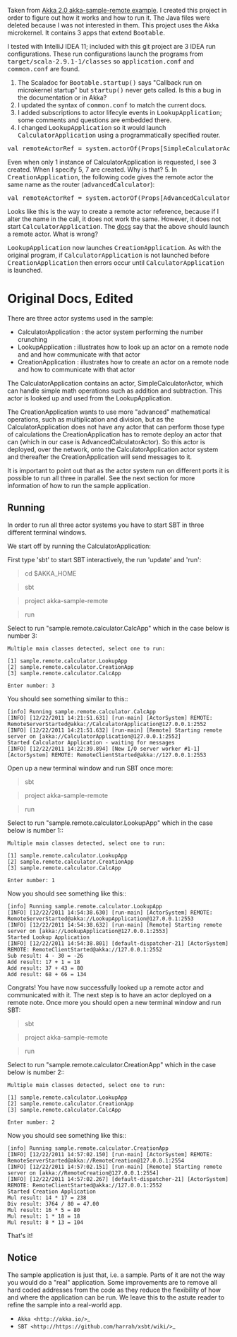 Taken from [Akka 2.0 akka-sample-remote example](https://github.com/akka/akka/tree/master/akka-samples/akka-sample-remote).
I created this project in order to figure out how it works and how to run it.
The Java files were deleted because I was not interested in them.
This project uses the Akka microkernel. It contains 3 apps that extend <tt>Bootable</tt>. 

I tested with IntelliJ IDEA 11; included with this git project are 3 IDEA run configurations.
These run configurations launch the programs from <tt>target/scala-2.9.1-1/classes</tt> so <tt>application.conf</tt> and <tt>common.conf</tt> are found.

1.  The Scaladoc for <tt>Bootable.startup()</tt> says "Callback run on microkernel startup" but <tt>startup()</tt> never gets called. Is this a bug in the documentation or in Akka?
2.  I updated the syntax of <tt>common.conf</tt> to match the current docs.
3.  I added subscriptions to actor lifecyle events in <tt>LookupApplication</tt>; some comments and questions are embedded there.
4.  I changed <tt>LookupApplication</tt> so it would launch <tt>CalculatorApplication</tt> using a programmatically specified router.
<pre>val remoteActorRef = system.actorOf(Props[SimpleCalculatorActor].withRouter(RoundRobinRouter(1)))</pre>
Even when only 1 instance of CalculatorApplication is requested, I see 3 created. When I specify 5, 7 are created. Why is that?
5.  In <tt>CreationApplication</tt>, the following code gives the remote actor the same name as the router (<tt>advancedCalculator</tt>):
<pre>val remoteActorRef = system.actorOf(Props[AdvancedCalculatorActor], "advancedCalculator")</pre>
Looks like this is the way to create a remote actor reference, because if I alter the name in the call, it does not work the same.
However, it does not start <tt>CalculatorApplication</tt>.
The [docs](http://doc.akka.io/docs/akka/2.0/scala/remoting.html#Creating_Actors_Remotely) say that the above should launch a remote actor. What is wrong?

<tt>LookupApplication</tt> now launches <tt>CreationApplication</tt>.
As with the original program, if <tt>CalculatorApplication</tt> is not launched before <tt>CreationApplication</tt> then errors occur until
<tt>CalculatorApplication</tt> is launched.


Original Docs, Edited
=====================

There are three actor systems used in the sample:

* CalculatorApplication : the actor system performing the number crunching
* LookupApplication     : illustrates how to look up an actor on a remote node and and how communicate with that actor
* CreationApplication   : illustrates how to create an actor on a remote node and how to communicate with that actor

The CalculatorApplication contains an actor, SimpleCalculatorActor, which can handle simple math operations such as
addition and subtraction. This actor is looked up and used from the LookupApplication.

The CreationApplication wants to use more "advanced" mathematical operations, such as multiplication and division,
but as the CalculatorApplication does not have any actor that can perform those type of calculations the
CreationApplication has to remote deploy an actor that can (which in our case is AdvancedCalculatorActor).
So this actor is deployed, over the network, onto the CalculatorApplication actor system and thereafter the
CreationApplication will send messages to it.

It is important to point out that as the actor system run on different ports it is possible to run all three in parallel.
See the next section for more information of how to run the sample application.

Running
-------

In order to run all three actor systems you have to start SBT in three different terminal windows.

We start off by running the CalculatorApplication:

First type 'sbt' to start SBT interactively, the run 'update' and 'run':
> cd $AKKA_HOME

> sbt

> project akka-sample-remote

> run

Select to run "sample.remote.calculator.CalcApp" which in the case below is number 3:

    Multiple main classes detected, select one to run:

    [1] sample.remote.calculator.LookupApp
    [2] sample.remote.calculator.CreationApp
    [3] sample.remote.calculator.CalcApp

    Enter number: 3

You should see something similar to this::

    [info] Running sample.remote.calculator.CalcApp
    [INFO] [12/22/2011 14:21:51.631] [run-main] [ActorSystem] REMOTE: RemoteServerStarted@akka://CalculatorApplication@127.0.0.1:2552
    [INFO] [12/22/2011 14:21:51.632] [run-main] [Remote] Starting remote server on [akka://CalculatorApplication@127.0.0.1:2552]
    Started Calculator Application - waiting for messages
    [INFO] [12/22/2011 14:22:39.894] [New I/O server worker #1-1] [ActorSystem] REMOTE: RemoteClientStarted@akka://127.0.0.1:2553

Open up a new terminal window and run SBT once more:

> sbt

> project akka-sample-remote

> run

Select to run "sample.remote.calculator.LookupApp" which in the case below is number 1::

    Multiple main classes detected, select one to run:

    [1] sample.remote.calculator.LookupApp
    [2] sample.remote.calculator.CreationApp
    [3] sample.remote.calculator.CalcApp

    Enter number: 1

Now you should see something like this::

    [info] Running sample.remote.calculator.LookupApp
    [INFO] [12/22/2011 14:54:38.630] [run-main] [ActorSystem] REMOTE: RemoteServerStarted@akka://LookupApplication@127.0.0.1:2553
    [INFO] [12/22/2011 14:54:38.632] [run-main] [Remote] Starting remote server on [akka://LookupApplication@127.0.0.1:2553]
    Started Lookup Application
    [INFO] [12/22/2011 14:54:38.801] [default-dispatcher-21] [ActorSystem] REMOTE: RemoteClientStarted@akka://127.0.0.1:2552
    Sub result: 4 - 30 = -26
    Add result: 17 + 1 = 18
    Add result: 37 + 43 = 80
    Add result: 68 + 66 = 134

Congrats! You have now successfully looked up a remote actor and communicated with it.
The next step is to have an actor deployed on a remote note.
Once more you should open a new terminal window and run SBT:

> sbt

> project akka-sample-remote

> run

Select to run "sample.remote.calculator.CreationApp" which in the case below is number 2::

    Multiple main classes detected, select one to run:

    [1] sample.remote.calculator.LookupApp
    [2] sample.remote.calculator.CreationApp
    [3] sample.remote.calculator.CalcApp

    Enter number: 2

Now you should see something like this::

    [info] Running sample.remote.calculator.CreationApp
    [INFO] [12/22/2011 14:57:02.150] [run-main] [ActorSystem] REMOTE: RemoteServerStarted@akka://RemoteCreation@127.0.0.1:2554
    [INFO] [12/22/2011 14:57:02.151] [run-main] [Remote] Starting remote server on [akka://RemoteCreation@127.0.0.1:2554]
    [INFO] [12/22/2011 14:57:02.267] [default-dispatcher-21] [ActorSystem] REMOTE: RemoteClientStarted@akka://127.0.0.1:2552
    Started Creation Application
    Mul result: 14 * 17 = 238
    Div result: 3764 / 80 = 47.00
    Mul result: 16 * 5 = 80
    Mul result: 1 * 18 = 18
    Mul result: 8 * 13 = 104

That's it!

Notice
------

The sample application is just that, i.e. a sample. Parts of it are not the way you would do a "real" application.
Some improvements are to remove all hard coded addresses from the code as they reduce the flexibility of how and
where the application can be run. We leave this to the astute reader to refine the sample into a real-world app.

* `Akka <http://akka.io/>`_
* `SBT <http://https://github.com/harrah/xsbt/wiki/>`_

